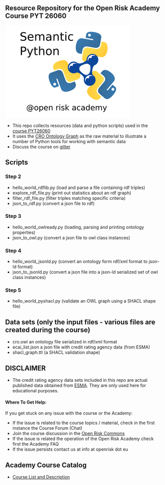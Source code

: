 ## Resource Repository for the Open Risk Academy Course PYT 26060

![Semantic Python Logo](./SemanticPython.png)

* This repo collects resources (data and python scripts) used in the [course PYT26060](https://www.openriskacademy.com/course/view.php?id=60)
* It uses the [CRO Ontology Graph](https://www.openriskmanual.org/ns/cro/index-en.html) as the raw material to illustrate a number of Python tools for working with semantic data
* Discuss the course on [gitter](https://gitter.im/open-risk/Academy)

## Scripts

### Step 2
* hello_world_rdflib.py (load and parse a file containing rdf triples)
* explore_rdf_file.py (print out statistics about an rdf graph)
* filter_rdf_file.py (filter triples matching specific criteria)
* json_to_rdf.py (convert a json file to rdf)

### Step 3
* hello_world_owlready.py (loading, parsing and printing ontology properties)
* json_to_owl.py (convert a json file to owl class instances)

### Step 4
* hello_world_jsonld.py (convert an ontology form rdf/xml format to json-ld format)
* json_to_jsonld.py (convert a json file into a json-ld serialized set of owl class instances)

### Step 5
* hello_world_pyshacl.py (validate an OWL graph using a SHACL shape file)


## Data sets (only the input files - various files are created during the course)
* cro.owl an ontology file serialized in rdf/xml format
* ecai_list.json a json file with credit rating agency data (from ESMA)
* shacl_graph.ttl (a SHACL validation shape)


## DISCLAIMER

* The credit rating agency data sets included in this repo are actual published data obtained from [ESMA](https://www.esma.europa.eu/supervision/credit-rating-agencies/risk). They are only used here for educational purposes.


#### Where To Get Help:

If you get stuck on any issue with the course or the Academy:

- If the issue is related to the course topics / material, check in the first instance the Course Forum (Chat)
- Join the course discussion in the [Open Risk Commons](https://www.openriskcommons.org/t/overview-of-python-semantic-web-tools/62)
- If the issue is related the operation of the Open Risk Academy check first the Academy FAQ
- If the issue persists contact us at info at openrisk dot eu

## Academy Course Catalog

* [Course List and Description](https://www.openriskmanagement.com/academy-courses/)

